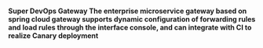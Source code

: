 #### Super DevOps Gateway The enterprise microservice gateway based on spring cloud gateway supports dynamic configuration of forwarding rules and load rules through the interface console, and can integrate with CI to realize Canary deployment